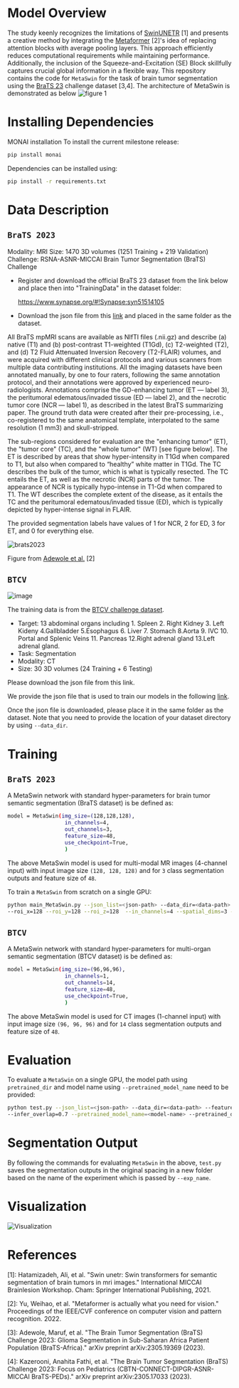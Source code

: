 # Model Overview
The study keenly recognizes the limitations of [SwinUNETR](https://arxiv.org/pdf/2201.01266.pdf) [1] and presents a creative method by integrating the [Metaformer](https://doi.org/10.48550/arXiv.2111.11418) [2]'s idea of replacing attention blocks with average pooling layers. This approach efficiently reduces computational requirements while maintaining performance. Additionally, the inclusion of the Squeeze-and-Excitation (SE) Block skillfully captures crucial global information in a flexible way. This repository contains the code for ```MetaSwin``` for the task of brain tumor segmentation using the [BraTS 23](https://www.synapse.org/#!Synapse:syn51156910/wiki/621282) challenge dataset [3,4]. The architecture of MetaSwin is demonstrated as below
![figure 1](https://github.com/soyeon1608/MetaSwin/assets/100922793/3eda3191-00b4-4242-a9f9-06328f9bc2eb)

# Installing Dependencies
MONAI installation
To install the current milestone release:
``` bash
pip install monai
```
Dependencies can be installed using:
``` bash
pip install -r requirements.txt
```

# Data Description
## ```BraTS 2023```

Modality: MRI
Size: 1470 3D volumes (1251 Training + 219 Validation)
Challenge: RSNA-ASNR-MICCAI Brain Tumor Segmentation (BraTS) Challenge

- Register and download the official BraTS 23 dataset from the link below and place then into "TrainingData" in the dataset folder:

  https://www.synapse.org/#!Synapse:syn51514105


- Download the json file from this [link](https://github.com/soyeon1608/MetaSwin/tree/main/assets) and placed in the same folder as the dataset.

All BraTS mpMRI scans are available as NIfTI files (.nii.gz) and describe (a) native (T1) and (b) post-contrast T1-weighted (T1Gd), (c) T2-weighted (T2), and (d) T2 Fluid Attenuated Inversion Recovery (T2-FLAIR) volumes, and were acquired with different clinical protocols and various scanners from multiple data contributing institutions.
All the imaging datasets have been annotated manually, by one to four raters, following the same annotation protocol, and their annotations were approved by experienced neuro-radiologists. Annotations comprise the GD-enhancing tumor (ET — label 3), the peritumoral edematous/invaded tissue (ED — label 2), and the necrotic tumor core (NCR — label 1), as described in the latest BraTS summarizing paper. The ground truth data were created after their pre-processing, i.e., co-registered to the same anatomical template, interpolated to the same resolution (1 mm3) and skull-stripped.

The sub-regions considered for evaluation are the "enhancing tumor" (ET), the "tumor core" (TC), and the "whole tumor" (WT) [see figure below]. The ET is described by areas that show hyper-intensity in T1Gd when compared to T1, but also when compared to “healthy” white matter in T1Gd. The TC describes the bulk of the tumor, which is what is typically resected. The TC entails the ET, as well as the necrotic (NCR) parts of the tumor. The appearance of NCR is typically hypo-intense in T1-Gd when compared to T1. The WT describes the complete extent of the disease, as it entails the TC and the peritumoral edematous/invaded tissue (ED), which is typically depicted by hyper-intense signal in FLAIR.

The provided segmentation labels have values of 1 for NCR, 2 for ED, 3 for ET, and 0 for everything else.

![brats2023](https://github.com/soyeon1608/MetaSwin/assets/100922793/e3ecb4c0-3a22-4776-bed4-d7ad029fdbb0)

Figure from [Adewole et al.](https://arxiv.org/ftp/arxiv/papers/2305/2305.19369.pdf) [2]

## ```BTCV```
![image](https://lh3.googleusercontent.com/pw/AM-JKLX0svvlMdcrchGAgiWWNkg40lgXYjSHsAAuRc5Frakmz2pWzSzf87JQCRgYpqFR0qAjJWPzMQLc_mmvzNjfF9QWl_1OHZ8j4c9qrbR6zQaDJWaCLArRFh0uPvk97qAa11HtYbD6HpJ-wwTCUsaPcYvM=w1724-h522-no?authuser=0)

The training data is from the [BTCV challenge dataset](https://www.synapse.org/#!Synapse:syn3193805/wiki/217752).

- Target: 13 abdominal organs including 1. Spleen 2. Right Kidney 3. Left Kideny 4.Gallbladder 5.Esophagus 6. Liver 7. Stomach 8.Aorta 9. IVC 10. Portal and Splenic Veins 11. Pancreas 12.Right adrenal gland 13.Left adrenal gland.
- Task: Segmentation
- Modality: CT
- Size: 30 3D volumes (24 Training + 6 Testing)

Please download the json file from this link.

We provide the json file that is used to train our models in the following <a href="https://drive.google.com/file/d/1t4fIQQkONv7ArTSZe4Nucwkk1KfdUDvW/view?usp=sharing"> link</a>.

Once the json file is downloaded, please place it in the same folder as the dataset. Note that you need to provide the location of your dataset directory by using ```--data_dir```.

# Training
## ```BraTS 2023```

A MetaSwin network with standard hyper-parameters for brain tumor semantic segmentation (BraTS dataset) is be defined as:

``` bash
model = MetaSwin(img_size=(128,128,128),
                  in_channels=4,
                  out_channels=3,
                  feature_size=48,
                  use_checkpoint=True,
                  )
```


The above MetaSwin model is used for multi-modal MR images (4-channel input) with input image size ```(128, 128, 128)``` and for ```3``` class segmentation outputs and feature size of  ```48```.

To train a `MetaSwin` from scratch on a single GPU:

```bash
python main_MetaSwin.py --json_list=<json-path> --data_dir=<data-path> --val_every=5 --noamp \
--roi_x=128 --roi_y=128 --roi_z=128  --in_channels=4 --spatial_dims=3 --feature_size=48
```

## ```BTCV```

A MetaSwin network with standard hyper-parameters for multi-organ semantic segmentation (BTCV dataset) is be defined as:

``` bash
model = MetaSwin(img_size=(96,96,96),
                  in_channels=1,
                  out_channels=14,
                  feature_size=48,
                  use_checkpoint=True,
                  )
```

The above MetaSwin model is used for CT images (1-channel input) with input image size ```(96, 96, 96)``` and for ```14``` class segmentation outputs and feature size of  ```48```.

# Evaluation

To evaluate a `MetaSwin` on a single GPU, the model path using `pretrained_dir` and model
name using `--pretrained_model_name` need to be provided:

```bash
python test.py --json_list=<json-path> --data_dir=<data-path> --feature_size=<feature-size>\
--infer_overlap=0.7 --pretrained_model_name=<model-name> --pretrained_dir=<model-dir>
```

# Segmentation Output

By following the commands for evaluating `MetaSwin` in the above, `test.py` saves the segmentation outputs
in the original spacing in a new folder based on the name of the experiment which is passed by `--exp_name`.

# Visualization
![Visualization](https://github.com/soyeon1608/MetaSwin/assets/100922793/0e91d938-8286-41ed-a543-557b55e1f04d)

# References
[1]: Hatamizadeh, Ali, et al. "Swin unetr: Swin transformers for semantic segmentation of brain tumors in mri images." International MICCAI Brainlesion Workshop. Cham: Springer International Publishing, 2021.

[2]: Yu, Weihao, et al. "Metaformer is actually what you need for vision." Proceedings of the IEEE/CVF conference on computer vision and pattern recognition. 2022.

[3]: Adewole, Maruf, et al. "The Brain Tumor Segmentation (BraTS) Challenge 2023: Glioma Segmentation in Sub-Saharan Africa Patient Population (BraTS-Africa)." arXiv preprint arXiv:2305.19369 (2023).

[4]: Kazerooni, Anahita Fathi, et al. "The Brain Tumor Segmentation (BraTS) Challenge 2023: Focus on Pediatrics (CBTN-CONNECT-DIPGR-ASNR-MICCAI BraTS-PEDs)." arXiv preprint arXiv:2305.17033 (2023).
